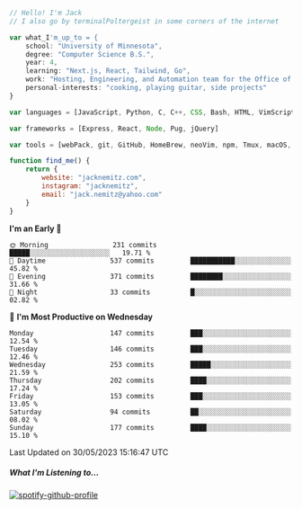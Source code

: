 ```javascript
// Hello! I'm Jack
// I also go by terminalPoltergeist in some corners of the internet

var what_I'm_up_to = {
    school: "University of Minnesota",
    degree: "Computer Science B.S.",
    year: 4,
    learning: "Next.js, React, Tailwind, Go",
    work: "Hosting, Engineering, and Automation team for the Office of Information Technology at UMN",
    personal-interests: "cooking, playing guitar, side projects"
}

var languages = [JavaScript, Python, C, C++, CSS, Bash, HTML, VimScript]

var frameworks = [Express, React, Node, Pug, jQuery]

var tools = [webPack, git, GitHub, HomeBrew, neoVim, npm, Tmux, macOS, Ubuntu, Docker, Nginx]

function find_me() {
    return {
        website: "jacknemitz.com",
        instagram: "jacknemitz",
        email: "jack.nemitz@yahoo.com"
    }
}
```

<!--START_SECTION:waka-->
**I'm an Early 🐤** 

```text
🌞 Morning                231 commits         █████░░░░░░░░░░░░░░░░░░░░   19.71 % 
🌆 Daytime                537 commits         ███████████░░░░░░░░░░░░░░   45.82 % 
🌃 Evening                371 commits         ████████░░░░░░░░░░░░░░░░░   31.66 % 
🌙 Night                  33 commits          █░░░░░░░░░░░░░░░░░░░░░░░░   02.82 % 
```
📅 **I'm Most Productive on Wednesday** 

```text
Monday                   147 commits         ███░░░░░░░░░░░░░░░░░░░░░░   12.54 % 
Tuesday                  146 commits         ███░░░░░░░░░░░░░░░░░░░░░░   12.46 % 
Wednesday                253 commits         █████░░░░░░░░░░░░░░░░░░░░   21.59 % 
Thursday                 202 commits         ████░░░░░░░░░░░░░░░░░░░░░   17.24 % 
Friday                   153 commits         ███░░░░░░░░░░░░░░░░░░░░░░   13.05 % 
Saturday                 94 commits          ██░░░░░░░░░░░░░░░░░░░░░░░   08.02 % 
Sunday                   177 commits         ████░░░░░░░░░░░░░░░░░░░░░   15.10 % 
```



 Last Updated on 30/05/2023 15:16:47 UTC
<!--END_SECTION:waka-->

##### What I'm Listening to...

[![spotify-github-profile](https://spotify-github-profile.vercel.app/api/view?uid=jack.nemitz&cover_image=true&show_offline=true&bar_color=53b14f&bar_color_cover=false&background_color=121212FF)](https://spotify-github-profile.vercel.app/api/view?uid=jack.nemitz&redirect=true)

